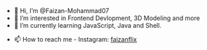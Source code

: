 - 👋 Hi, I’m @Faizan-Mohammad07
- 👀 I’m interested in Frontend Devlopment, 3D Modeling and more
- 🌱 I’m currently learning JavaScript, Java and Shell.
<!--- 💞️ I’m looking to collaborate on ...-->
- 📫 How to reach me - Instagram: <a href="https://www.instagram.com/faizanflix">faizanflix</a>
<!--- ⚡ Fun fact: ...-->

<!---
Faizan-Mohammad07/Faizan-Mohammad07 is a ✨ special ✨ repository because its `README.md` (this file) appears on your GitHub profile.
You can click the Preview link to take a look at your changes.
--->
